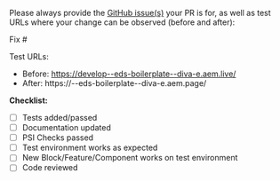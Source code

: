 Please always provide the [GitHub issue(s)](../issues) your PR is for, as well as test URLs where your change can be observed (before and after):

Fix #<gh-issue-id>

Test URLs:

- Before: https://develop--eds-boilerplate--diva-e.aem.live/ <!-- On dev to main its main -->
- After: https://<branch>--eds-boilerplate--diva-e.aem.page/ <!-- change <branch> to the branch name  -->

**Checklist:**
- [ ] Tests added/passed
- [ ] Documentation updated
- [ ] PSI Checks passed
- [ ] Test environment works as expected
- [ ] New Block/Feature/Component works on test environment
- [ ] Code reviewed 
